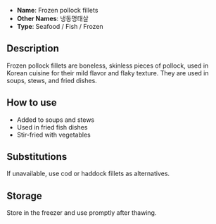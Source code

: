 - **Name**: Frozen pollock fillets
- **Other Names**: 냉동명태살
- **Type**: Seafood / Fish / Frozen

## Description

Frozen pollock fillets are boneless, skinless pieces of pollock, used in Korean cuisine for their mild flavor and flaky texture. They are used in soups, stews, and fried dishes.

## How to use

- Added to soups and stews
- Used in fried fish dishes
- Stir-fried with vegetables

## Substitutions

If unavailable, use cod or haddock fillets as alternatives.

## Storage

Store in the freezer and use promptly after thawing. 